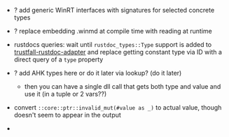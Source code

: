 - ? add generic WinRT interfaces with signatures for selected concrete types
- ? replace embedding .winmd at compile time with reading at runtime
- rustdocs queries: wait until `rustdoc_types::Type` support is added to [trustfall-rustdoc-adapter](https://github.com/obi1kenobi/trustfall-rustdoc-adapter) and replace getting constant type via ID with a direct query of a `type` property

- ? add AHK types here or do it later via lookup? (do it later)
  - then you can have a single dll call that gets both type and value and use it (in a tuple or 2 vars??)

- convert `::core::ptr::invalid_mut(#value as _)` to actual value, though doesn't seem to appear in the output
- 